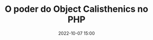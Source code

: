 ---
title: 'O poder do Object Calisthenics no PHP'
type: palestra
speakers:
  - Joubert Guimarães de Assis
speakersPictures: []
picture: /assets/images/schedule/joubert-guimaraes-de-assis.jpg
linkedin: 
twitter: https://twitter.com/joubertredrat
instagram: https://www.instagram.com/joubertredrat
date: '2022-10-07 15:00'
rooms:
  - 2
  - 3
---